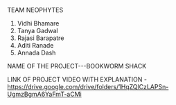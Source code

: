 TEAM NEOPHYTES
1. Vidhi Bhamare
2. Tanya Gadwal
3. Rajasi Barapatre
4. Aditi Ranade
5. Annada Dash

NAME OF THE PROJECT---BOOKWORM SHACK

LINK OF PROJECT VIDEO WITH EXPLANATION -
 https://drive.google.com/drive/folders/1HqZQlCzLAPSn-UgmzBgmA6YaFmT-aCMi

